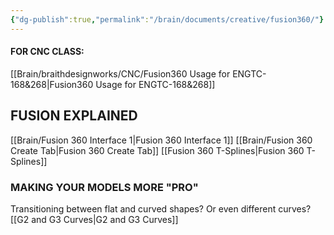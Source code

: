 ```yaml
---
{"dg-publish":true,"permalink":"/brain/documents/creative/fusion360/"}
---
```



#### **FOR CNC CLASS:**
[[Brain/braithdesignworks/CNC/Fusion360 Usage for ENGTC-168&268\|Fusion360 Usage for ENGTC-168&268]]

## **FUSION EXPLAINED**
[[Brain/Fusion 360 Interface 1\|Fusion 360 Interface 1]]
[[Brain/Fusion 360 Create Tab\|Fusion 360 Create Tab]]
[[Fusion 360 T-Splines\|Fusion 360 T-Splines]]


### MAKING YOUR MODELS MORE "PRO"
Transitioning between flat and curved shapes? Or even different curves? [[G2 and G3 Curves\|G2 and G3 Curves]]